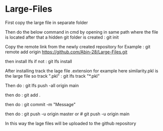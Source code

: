 # Large-Files

First copy the large file in separate folder

Then do the below command in cmd by opening in same path where the file is located after that a hidden git folder is created : 
git init

Copy the remote link from the newly created repository
for Example : 
git remote add origin https://github.com/Abin-28/Large-Files.git

then install lfs if not : git lfs install

After installing track the lage file .extension for example here similarity.pkl is the large file so track ".pkl" : 
git lfs track "*.pkl"

Then do : git lfs push -all origin main

then do : git add .

then do : git commit -m "Message"

then do : git push -u origin master or # git push -u origin main

In this way the lage files will be uploaded to the github repository
